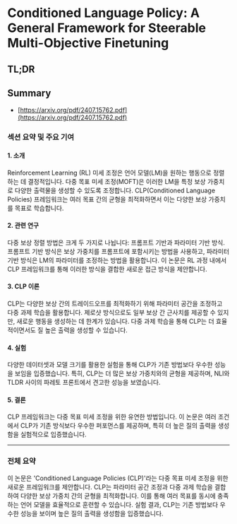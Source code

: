# Conditioned Language Policy: A General Framework for Steerable Multi-Objective Finetuning
## TL;DR
## Summary
- [https://arxiv.org/pdf/2407.15762.pdf](https://arxiv.org/pdf/2407.15762.pdf)

### 섹션 요약 및 주요 기여

#### 1. 소개 
Reinforcement Learning (RL) 미세 조정은 언어 모델(LM)을 원하는 행동으로 정렬하는 데 결정적입니다. 다중 목표 미세 조정(MOFT)은 이러한 LM을 특정 보상 가중치로 다양한 출력물을 생성할 수 있도록 조정합니다. CLP(Conditioned Language Policies) 프레임워크는 여러 목표 간의 균형을 최적화하면서 이는 다양한 보상 가중치를 목표로 학습합니다.

#### 2. 관련 연구 
다중 보상 정렬 방법은 크게 두 가지로 나뉩니다: 프롬프트 기반과 파라미터 기반 방식. 프롬프트 기반 방식은 보상 가중치를 프롬프트에 포함시키는 방법을 사용하고, 파라미터 기반 방식은 LM의 파라미터를 조정하는 방법을 활용합니다. 이 논문은 RL 과정 내에서 CLP 프레임워크를 통해 이러한 방식을 결합한 새로운 접근 방식을 제안합니다.

#### 3. CLP 이론
CLP는 다양한 보상 간의 트레이드오프를 최적화하기 위해 파라미터 공간을 조정하고 다중 과제 학습을 활용합니다. 제로샷 방식으로도 일부 보상 간 근사치를 제공할 수 있지만, 새로운 행동을 생성하는 데 한계가 있습니다. 다중 과제 학습을 통해 CLP는 더 효율적이면서도 질 높은 출력을 생성할 수 있습니다.

#### 4. 실험
다양한 데이터셋과 모델 크기를 활용한 실험을 통해 CLP가 기존 방법보다 우수한 성능을 보임을 입증했습니다. 특히, CLP는 더 많은 보상 가중치와의 균형을 제공하며, NLI와 TLDR 사이의 파레토 프론트에서 견고한 성능을 보였습니다.

#### 5. 결론
CLP 프레임워크는 다중 목표 미세 조정을 위한 유연한 방법입니다. 이 논문은 여러 조건에서 CLP가 기존 방식보다 우수한 퍼포먼스를 제공하며, 특히 더 높은 질의 출력을 생성함을 실험적으로 입증했습니다.

---

### 전체 요약
이 논문은 'Conditioned Language Policies (CLP)'라는 다중 목표 미세 조정을 위한 새로운 프레임워크를 제안합니다. CLP는 파라미터 공간 조정과 다중 과제 학습을 결합하여 다양한 보상 가중치 간의 균형을 최적화합니다. 이를 통해 여러 목표를 동시에 충족하는 언어 모델을 효율적으로 훈련할 수 있습니다. 실험 결과, CLP는 기존 방법보다 우수한 성능을 보이며 높은 질의 출력을 생성함을 입증했습니다.
